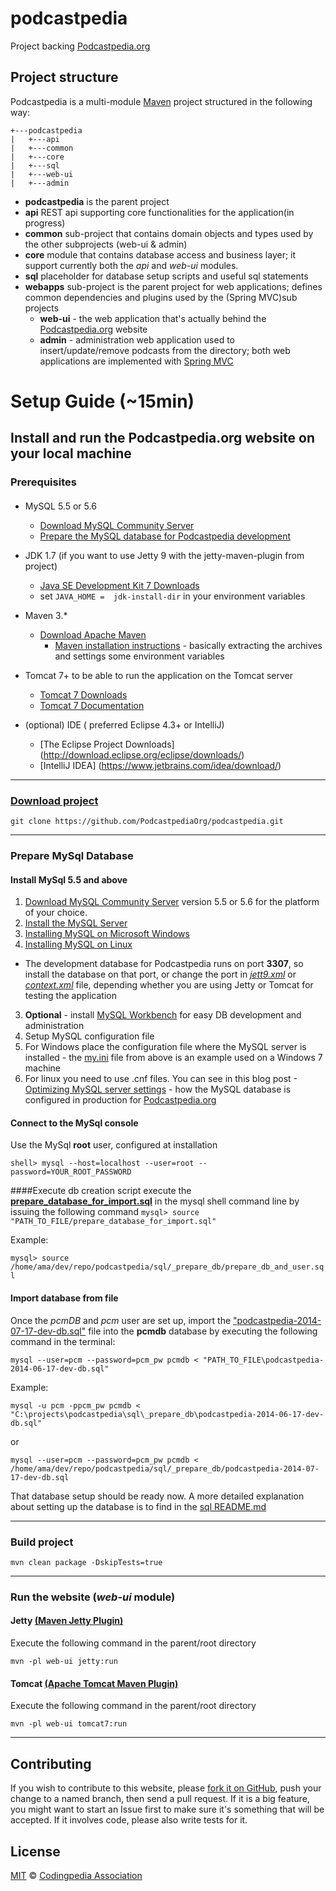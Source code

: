 podcastpedia
================

Project backing [Podcastpedia.org](http://www.podcastpedia.org)

## Project structure
Podcastpedia is a multi-module  [Maven](http://maven.apache.org/download.cgi) project structured in the following way:
```
+---podcastpedia
|   +---api
|   +---common
|   +---core
|   +---sql
|   +---web-ui
|   +---admin
```
* **podcastpedia** is the parent project 
* **api** REST api supporting core functionalities for the application(in progress)
* **common** sub-project that contains domain objects and types used by the other subprojects (web-ui & admin)
* **core** module that contains database access and business layer; it support currently both the _api_ and _web-ui_ modules. 
* **sql** placeholder for database setup scripts and useful sql statements 
* **webapps** sub-project is the parent project for web applications; defines common dependencies and plugins used by the (Spring MVC)sub projects 
  * **web-ui** - the web application that's actually behind the  [Podcastpedia.org](http://www.podcastpedia.org) website
  * **admin** - administration web application used to insert/update/remove podcasts from the directory; both web applications are implemented with [Spring MVC](http://docs.spring.io/spring/docs/current/spring-framework-reference/html/mvc.html)

Setup Guide (~15min)
================
## Install and run the Podcastpedia.org website on your local machine

### Prerequisites
#### 
* MySQL 5.5 or 5.6 
  * [Download MySQL Community Server](http://dev.mysql.com/downloads/mysql/)
  * [Prepare the MySQL database for Podcastpedia development](sql/README.md)

* JDK 1.7 (if you want to use Jetty 9 with the jetty-maven-plugin from project)
  * [Java SE Development Kit 7 Downloads](http://www.oracle.com/technetwork/java/javase/downloads/jdk7-downloads-1880260.html)
  * set `JAVA_HOME =  jdk-install-dir` in your environment variables
* Maven 3.*
  * [Download Apache Maven](http://maven.apache.org/download.cgi) 
    * [Maven installation instructions](https://maven.apache.org/download.cgi#Installation) - basically extracting the archives and settings some environment variables
* Tomcat 7+ to be able to run the application on the Tomcat server
  *  [Tomcat 7 Downloads](http://tomcat.apache.org/download-70.cgi)
  *  [Tomcat 7 Documentation](http://tomcat.apache.org/tomcat-7.0-doc/index.html)
* (optional) IDE ( preferred Eclipse 4.3+ or IntelliJ) 
  * [The Eclipse Project Downloads] (http://download.eclipse.org/eclipse/downloads/)  
  * [IntelliJ IDEA] (https://www.jetbrains.com/idea/download/)

***
### [Download project](https://github.com/PodcastpediaOrg/podcastpedia)
```
git clone https://github.com/PodcastpediaOrg/podcastpedia.git
```
***

### Prepare MySql Database 
#### Install MySql 5.5 and above
1. [Download MySQL Community Server](http://dev.mysql.com/downloads/mysql/) version 5.5 or 5.6 for the platform of your choice. 
2. [Install the MySQL Server](http://dev.mysql.com/doc/refman/5.6/en/installing.html)
  1. [Installing MySQL on Microsoft Windows](http://dev.mysql.com/doc/refman/5.6/en/windows-installation.html)
  2. [Installing MySQL on Linux](http://dev.mysql.com/doc/refman/5.6/en/linux-installation.html)
  * The development database for Podcastpedia runs on port **3307**, so install the database on that port, or change the port in [_jett9.xml_](../../web-ui/src/main/resources/config/jetty9.xml) or [_context.xml_](https://github.com/podcastpedia/podcastpedia-web/blob/master/src/main/webapp/META-INF/context.xml) file, depending whether you are using Jetty or Tomcat for testing the application 
3. __Optional__ - install [MySQL Workbench](http://www.mysql.com/products/workbench/) for easy DB development and administration
4. Setup MySQL configuration file
  1. For Windows place the configuration file where the MySQL server is installed - the [my.ini](_prepare_database_for_development/my.ini) file from above is an example used on a Windows 7 machine 
  2. For linux you need to use .cnf files. You can see in this blog post -[Optimizing MySQL server settings](http://www.codingpedia.org/ama/optimizing-mysql-server-settings/) - how the MySQL database is configured in production for [Podcastpedia.org](http://www.podcastpedia.org)

#### Connect to the MySql console
Use the MySql **root** user, configured at installation
```
shell> mysql --host=localhost --user=root --password=YOUR_ROOT_PASSWORD
```
####Execute db creation script
execute the [__prepare_database_for_import.sql__](sql/_prepare_database_for_development/prepare_database_for_import.sql) in the mysql shell command line by issuing the following command
`mysql> source "PATH_TO_FILE/prepare_database_for_import.sql"`

Example:

`mysql> source /home/ama/dev/repo/podcastpedia/sql/_prepare_db/prepare_db_and_user.sql`

#### Import database from file
Once the *pcmDB* and *pcm* user are set up, import the ["podcastpedia-2014-07-17-dev-db.sql"](sql/_prepare_database_for_development/podcastpedia-2014-07-17-dev-db.sql) file into the **pcmdb** database by executing the following command in the terminal:
```
mysql --user=pcm --password=pcm_pw pcmdb < "PATH_TO_FILE\podcastpedia-2014-06-17-dev-db.sql"
```
Example: 

```
mysql -u pcm -ppcm_pw pcmdb < "C:\projects\podcastpedia\sql\_prepare_db\podcastpedia-2014-06-17-dev-db.sql"
```
or
```
mysql --user=pcm --password=pcm_pw pcmdb < /home/ama/dev/repo/podcastpedia/sql/_prepare_db/podcastpedia-2014-07-17-dev-db.sql
```

That database setup should be ready now. A more detailed explanation about setting up the database is to find in the [sql README.md](sql/README.md)
***

### Build project 
```
mvn clean package -DskipTests=true
```
***
### Run the website (_web-ui_ module) 
#### Jetty [(Maven Jetty Plugin)](http://www.eclipse.org/jetty/documentation/current/jetty-maven-plugin.html)
Execute the following command in the parent/root directory

```
mvn -pl web-ui jetty:run
```
#### Tomcat [(Apache Tomcat Maven Plugin)](http://tomcat.apache.org/maven-plugin.html)
Execute the following command in the parent/root directory

```
mvn -pl web-ui tomcat7:run
```
***

## Contributing

If you wish to contribute to this website, please [fork it on GitHub](https://github.com/PodcastpediaOrg/podcastpedia-web.git), push your
change to a named branch, then send a pull request. If it is a big feature,
you might want to start an Issue first to make sure it's something that will
be accepted.  If it involves code, please also write tests for it.

## License

[MIT](https://github.com/podcastpedia/podcastpedia-web/blob/master/LICENSE.txt) &copy; [Codingpedia Association](http://www.codingpedia.org/about-us/)
